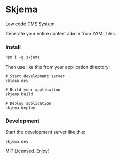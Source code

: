 # Skjema

Low code CMS System.

Generate your entire content admin from YAML files.

### Install

```
npm i -g skjema
```

Then use like this from your application directory:
```
# Start development server
skjema dev

# Build your application
skjema build

# Deploy application
skjema deploy
```

### Development

Start the development server like this:
```
skjema dev
```

MIT Licensed. Enjoy!
